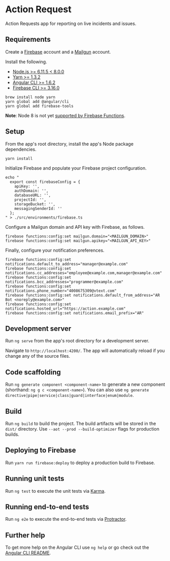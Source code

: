 # Action Request

Action Requests app for reporting on live incidents and issues.

## Requirements

Create a [Firebase](http://firebase.google.com) account and a [Mailgun](https://www.mailgun.com) account.

Install the following.

* [Node.js >= 6.11.5 < 8.0.0](https://nodejs.org)
* [Yarn >= 1.3.2](https://yarnpkg.com)
* [Angular CLI >= 1.6.2](https://cli.angular.io)
* [Firebase CLI >= 3.16.0](https://firebase.google.com/docs/cli)

```shell
brew install node yarn
yarn global add @angular/cli
yarn global add firebase-tools
```

**Note**: Node 8 is not yet [supported by Firebase
Functions](https://cloud.google.com/functions/docs/writing/#the_cloud_functions_runtime).

## Setup

From the app's root directory, install the app's Node package dependencies.

```shell
yarn install
```

Initialize Firebase and populate your Firebase project configuration.

```shell
echo "
  export const firebaseConfig = {
    apiKey: '',
    authDomain: '',
    databaseURL: '',
    projectId: '',
    storageBucket: '',
    messagingSenderId: ''
  };
" > ./src/environments/firebase.ts
```

Configure a Mailgun domain and API key with Firebase, as follows.

```shell
firebase functions:config:set mailgun.domain="<MAILGUN_DOMAIN>"
firebase functions:config:set mailgun.apikey="<MAILGUN_API_KEY>"
```

Finally, configure your notification preferences.

```shell
firebase functions:config:set notifications.default_to_address="manager@example.com"
firebase functions:config:set notifications.cc_addresses="employee@example.com,manager@example.com"
firebase functions:config:set notifications.bcc_addresses="programmer@example.com"
firebase functions:config:set notifications.phone_number="4008675309@vtext.com"
firebase functions:config:set notifications.default_from_address="AR Bot <noreply@example.com>"
firebase functions:config:set notifications.hosted_url="https://action.example.com"
firebase functions:config:set notifications.email_prefix="AR"
```

## Development server

Run `ng serve` from the app's root directory for a development server.

Navigate to `http://localhost:4200/`. The app will automatically reload if you
change any of the source files.

## Code scaffolding

Run `ng generate component <component-name>` to
generate a new component (shorthand: `ng g c <component-name>`). You can also use `ng generate directive|pipe|service|class|guard|interface|enum|module`.

## Build

Run `ng build` to build the project. The build artifacts will be stored in the `dist/` directory. Use `--aot --prod --build-optimizer` flags for production builds.

## Deploying to Firebase

Run `yarn run firebase:deploy` to deploy a production build to Firebase.

## Running unit tests

Run `ng test` to execute the unit tests via [Karma](https://karma-runner.github.io).

## Running end-to-end tests

Run `ng e2e` to execute the end-to-end tests via [Protractor](http://www.protractortest.org/).

## Further help

To get more help on the Angular CLI use `ng help` or go check out the [Angular CLI README](https://github.com/angular/angular-cli/blob/master/README.md).
